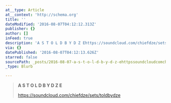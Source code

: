 ```yaml
---
at__type: Article
at__context: 'http://schema.org'
title: ''
dateModified: '2016-08-07T04:12:12.313Z'
publisher: {}
author: []
inFeed: true
description: 'A S T O L D B Y D Z Ehttps://soundcloud.com/chiefdze/sets/toldbydze'
via: {}
datePublished: '2016-08-07T04:12:13.626Z'
starred: false
sourcePath: _posts/2016-08-07-a-s-t-o-l-d-b-y-d-z-ehttpssoundcloudcomchiefdzesetsto.md
_type: Blurb

---
```

> **A S T O L D B Y D Z E**
> 
> https://soundcloud.com/chiefdze/sets/toldbydze